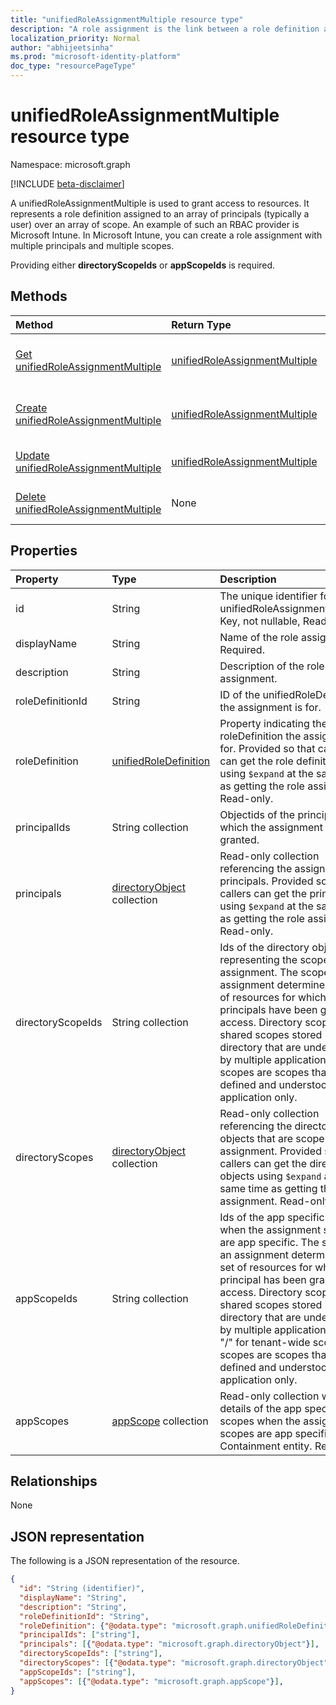 ```yaml
---
title: "unifiedRoleAssignmentMultiple resource type"
description: "A role assignment is the link between a role definition and a principal at a particular scope for the purpose of granting access."
localization_priority: Normal
author: "abhijeetsinha"
ms.prod: "microsoft-identity-platform"
doc_type: "resourcePageType"
---
```


# unifiedRoleAssignmentMultiple resource type

Namespace: microsoft.graph

[!INCLUDE [beta-disclaimer](../../includes/beta-disclaimer.md)]

A unifiedRoleAssignmentMultiple is used to grant access to resources. It represents a role definition assigned to an array of principals (typically a user) over an array of scope. An example of such an RBAC provider is Microsoft Intune. In Microsoft Intune, you can create a role assignment with multiple principals and multiple scopes.

Providing either **directoryScopeIds** or **appScopeIds** is required.

## Methods

| Method       | Return Type | Description |
|:-------------|:------------|:------------|
| [Get unifiedRoleAssignmentMultiple](../api/unifiedroleassignmentmultiple-get.md) | [unifiedRoleAssignmentMultiple](unifiedroleassignmentmultiple.md) | Read properties and relationships of unifiedRoleAssignmentMultiple object. |
| [Create unifiedRoleAssignmentMultiple](../api/unifiedroleassignmentmultiple-post.md) | [unifiedRoleAssignmentMultiple](unifiedroleassignmentmultiple.md) | Create a new unifiedRoleAssignmentMultiple by posting to the roleAssignment collection. |
| [Update unifiedRoleAssignmentMultiple](../api/unifiedroleassignmentmultiple-update.md) | [unifiedRoleAssignmentMultiple](unifiedroleassignmentmultiple.md) | Update an existing unifiedRoleAssignmentMultiple object. |
| [Delete unifiedRoleAssignmentMultiple](../api/unifiedroleassignmentmultiple-delete.md) | None | Delete unifiedRoleAssignmentMultiple object. |

## Properties

| Property     | Type        | Description |
|:-------------|:------------|:------------|
| id | String | The unique identifier for the unifiedRoleAssignmentMultiple. Key, not nullable, Read-only. |
| displayName | String | Name of the role assignment. Required. |
| description | String | Description of the role assignment. |
| roleDefinitionId | String | ID of the unifiedRoleDefinition the assignment is for. |
| roleDefinition | [unifiedRoleDefinition](unifiedroledefinition.md) |Property indicating the roleDefinition the assignment is for. Provided so that callers can get the role definition using `$expand` at the same time as getting the role assignment. Read-only.  |
| principalIds | String collection | Objectids of the principals to which the assignment is granted. |
| principals| [directoryObject](directoryobject.md) collection | Read-only collection referencing the assigned principals. Provided so that callers can get the principals using `$expand` at the same time as getting the role assignment. Read-only. |
| directoryScopeIds | String collection | Ids of the directory objects representing the scopes of the assignment. The scopes of an assignment determine the set of resources for which the principals have been granted access. Directory scopes are shared scopes stored in the directory that are understood by multiple applications. App scopes are scopes that are defined and understood by this application only. |
| directoryScopes | [directoryObject](directoryobject.md) collection | Read-only collection referencing the directory objects that are scope of the assignment. Provided so that callers can get the directory objects using `$expand` at the same time as getting the role assignment. Read-only. |
| appScopeIds | String collection | Ids of the app specific scopes when the assignment scopes are app specific. The scopes of an assignment determines the set of resources for which the principal has been granted access. Directory scopes are shared scopes stored in the directory that are understood by multiple applications. Use "/" for tenant-wide scope. App scopes are scopes that are defined and understood by this application only. |
| appScopes | [appScope](appscope.md) collection |Read-only collection with details of the app specific scopes when the assignment scopes are app specific. Containment entity. Read-only.  |

## Relationships

None

## JSON representation

The following is a JSON representation of the resource.

<!-- {
  "blockType": "resource",
  "optionalProperties": [

  ],
  "@odata.type": "microsoft.graph.unifiedRoleAssignmentMultiple",
  "keyProperty": "id"
}-->

```json
{
  "id": "String (identifier)",
  "displayName": "String",
  "description": "String",
  "roleDefinitionId": "String",
  "roleDefinition": {"@odata.type": "microsoft.graph.unifiedRoleDefinition"},
  "principalIds": ["string"],
  "principals": [{"@odata.type": "microsoft.graph.directoryObject"}],
  "directoryScopeIds": ["string"],
  "directoryScopes": [{"@odata.type": "microsoft.graph.directoryObject"}],
  "appScopeIds": ["string"],
  "appScopes": [{"@odata.type": "microsoft.graph.appScope"}],
}
```

<!-- uuid: 16cd6b66-4b1a-43a1-adaf-3a886856ed98
2019-02-04 14:57:30 UTC -->
<!-- {
  "type": "#page.annotation",
  "description": "unifiedRoleAssignmentMultiple resource",
  "keywords": "",
  "section": "documentation",
  "tocPath": ""
}-->


